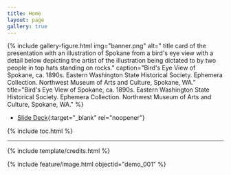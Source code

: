 ```yaml
---
title: Home
layout: page
gallery: true
---
```



{% include gallery-figure.html img="banner.png" alt=" title card of the presentation with an illustration of Spokane from a bird's eye view with a detail below depicting the artist of the illustration being dictated to by two people in top hats standing on rocks." caption="Bird's Eye View of Spokane, ca. 1890s. Eastern Washington State Historical Society. Ephemera Collection. Northwest Museum of Arts and Culture, Spokane, WA." title="Bird's Eye View of Spokane, ca. 1890s. Eastern Washington State Historical Society. Ephemera Collection. Northwest Museum of Arts and Culture, Spokane, WA." %}

* [Slide Deck](https://indd.adobe.com/view/204b69f5-13f8-4ef4-8ac3-f9bdbd22fcdd){:target="_blank" rel="noopener"}

{% include toc.html %}

------

{% include template/credits.html %}

{% include feature/image.html objectid="demo_001" %}
